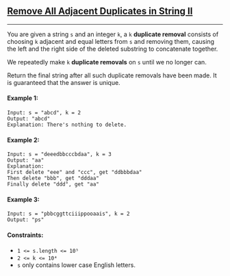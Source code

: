 ## [Remove All Adjacent Duplicates in String II](https://leetcode.com/problems/remove-all-adjacent-duplicates-in-string-ii/)
---

You are given a string `s` and an integer `k`, a `k` **duplicate removal** consists of choosing `k` adjacent and equal letters from `s` and removing them, causing the left and the right side of the deleted substring to concatenate together.

We repeatedly make `k` **duplicate removals** on `s` until we no longer can.

Return the final string after all such duplicate removals have been made. It is guaranteed that the answer is unique.

#### Example 1:
```
Input: s = "abcd", k = 2
Output: "abcd"
Explanation: There's nothing to delete.
```
#### Example 2:
```
Input: s = "deeedbbcccbdaa", k = 3
Output: "aa"
Explanation: 
First delete "eee" and "ccc", get "ddbbbdaa"
Then delete "bbb", get "dddaa"
Finally delete "ddd", get "aa"
```
#### Example 3:
```
Input: s = "pbbcggttciiippooaais", k = 2
Output: "ps"
```
#### Constraints:

- `1 <= s.length <= 10⁵`
- `2 <= k <= 10⁴`
- `s` only contains lower case English letters.